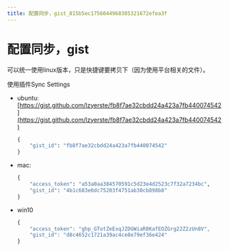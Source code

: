 ```yaml
---
title: 配置同步，gist_815b5ec1756044968305321672efea3f
---
```


# 配置同步，gist

可以统一使用linux版本，只是快捷键要拷贝下（因为使用平台相关的文件）。

使用插件Sync Settings

- ubuntu: [https://gist.github.com/lzyerste/fb8f7ae32cbdd24a423a7fb440074542](https://gist.github.com/lzyerste/fb8f7ae32cbdd24a423a7fb440074542)
    
    ```python
    {
    	"gist_id": "fb8f7ae32cbdd24a423a7fb440074542"
    }
    ```
    
- mac:
    
    ```python
    {
    	"access_token": "a53a0aa384570591c5d23e4d2523c7f32a7234bc",
    	"gist_id": "4b1c683e6dc75203f4751ab30cb898b8"
    }
    ```
    
- win10
    
    ```jsx
    {
    	"access_token": "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",
    	"gist_id": "d8c4652c1721a39ac4ce8e79ef36e424"
    }
    ```